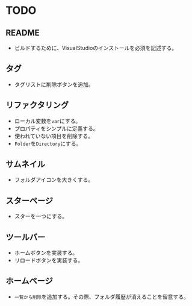 # TODO
## README
* ビルドするために、VisualStudioのインストールを必須を記述する。
## タグ
* タグリストに削除ボタンを追加。
## リファクタリング 
* ローカル変数を`var`にする。
* プロパティをシンプルに定義する。
* 使われていない項目を削除する。
* `Folder`を`Directory`にする。
## サムネイル
* フォルダアイコンを大きくする。
## スターページ
* スターを一つにする。
## ツールバー
* ホームボタンを実装する。
* リロードボタンを実装する。
## ホームページ
* `一覧から削除`を追加する。その際、フォルダ履歴が消えることを留意する。